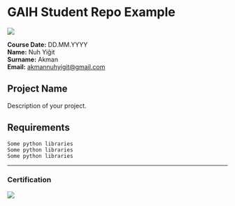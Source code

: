 # GAIH Student Repo Example
![](img/newlogo.png)

**Course Date:** DD.MM.YYYY  
**Name:** Nuh Yiğit  
**Surname:** Akman  
**Email:** akmannuhyigit@gmail.com  

## Project Name
Description of your project.

## Requirements
```
Some python libraries
Some python libraries
Some python libraries
```
---

### Certification
![](img/TopLearnerCertificate.png)

